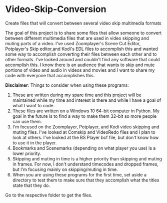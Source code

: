 # Video-Skip-Conversion
Create files that will convert between several video skip multimedia formats

The goal of this project is to share some files that allow someone to convert between different multimedia files that are used in video skipping and muting parts of a video. I've used Zoomplayer's Scene Cut Editor, Potplayer's Skip editor,and Kodi's EDL files to accomplish this and wanted some way to accomplish converting their files between each other and to other formats. I've looked around and couldn't find any software that could accomplish this. I know there is an audience that wants to skip and mute portions of video and audio in videos and movies and I want to share my code with everyone that accomplishes this. 


**Disclaimer**: Things to consider when using these programs:
1.  These are written during my spare time and this project will be maintained while my time and interest is there and while I have a goal of what I want to code.
2. These files are written on a Windows 10 64-bit computer in Python. My goal in the future is to find a way to make them 32-bit so more people can use them.
3. I'm focused on the Zoomplayer, Potplayer, and Kodi video skipping and muting files. I've looked at Comskip and VideoRedo files and I plan to look at others. I've looked at the BS Player bcf file, but don't know how to use it in the player.
4. Bookmarks and Scenemarks (depending on what player you use) is a lower priority.
5. Skipping and muting in time is a higher priority than skipping and muting in frames. For now, I don't understand timecodes and dropped frames, but I'm focusing mainly on skipping/muting in time.
6. When you are using these programs for the first time, set aside a directory to test them to make sure that they accomplish what the titles state that they do.


Go to the respective folder to get the files.

